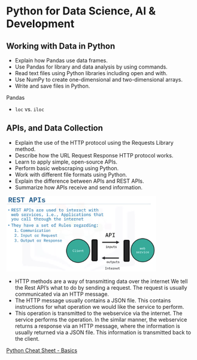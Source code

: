 # Python for Data Science, AI & Development  <!-- omit in toc -->

## Working with Data in Python

- Explain how Pandas use data frames.
- Use Pandas for library and data analysis by using commands.
- Read text files using Python libraries including open and with.
- Use NumPy to create one-dimensional and two-dimensional arrays.
- Write and save files in Python.

Pandas
- `loc` vs. `iloc`

## APIs, and Data Collection

- Explain the use of the HTTP protocol using the Requests Library method.
- Describe how the URL Request Response HTTP protocol works.
- Learn to apply simple, open-source APIs.
- Perform basic webscraping using Python.
- Work with different file formats using Python.
- Explain the difference between APIs and REST APIs.
- Summarize how APIs receive and send information.


<img src="res/rest.png" width="400"> 


- HTTP methods are a way of transmitting data over the internet We tell the Rest API’s what to do by sending a request. The request is usually communicated via an HTTP message. 
- The HTTP message usually contains a JSON file. This contains instructions for what operation we would like the service to perform. 
- This operation is transmitted to the webservice via the internet. The service performs the operation. In the similar manner, the webservice returns a response via an HTTP message, where the information is usually returned via a JSON file. This information is transmitted back to the client.


[Python Cheat Sheet - Basics](res/Python%20Cheat%20Sheet%20-%20The%20Basics%20Coursera.pdf)